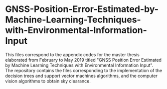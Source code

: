 # GNSS-Position-Error-Estimated-by-Machine-Learning-Techniques-with-Environmental-Information-Input
This files correspond to the appendix codes for the master thesis elaborated from February to May 2019 titled "GNSS Position Error Estimated by Machine Learning Techniques with Environmental Information Input". The repository contains the files corresponding to the implementation of the decision trees and support vector machines algorithms, and the computer vision algorithms to obtain sky clearance.
